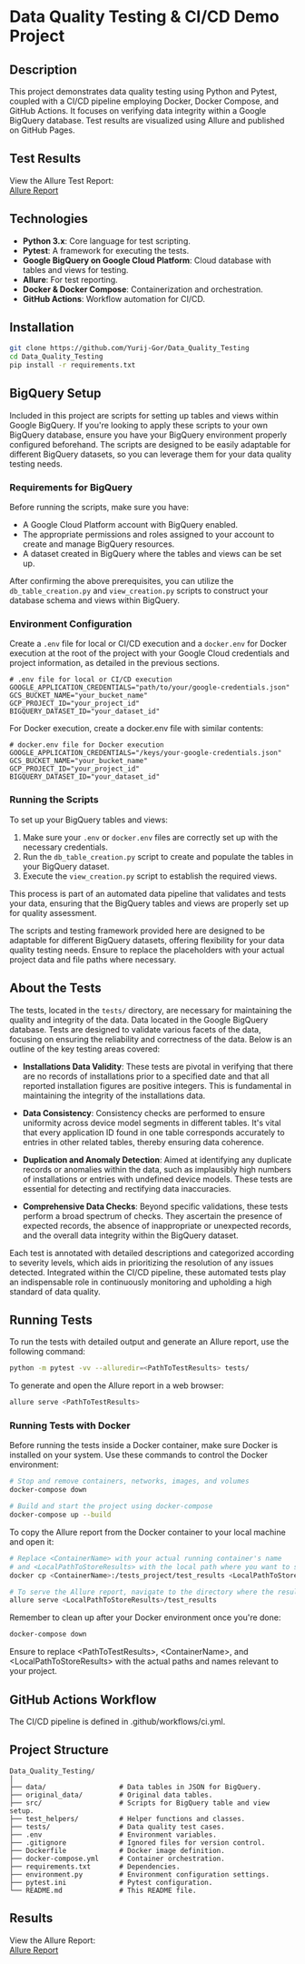 # Data Quality Testing & CI/CD Demo Project

## Description
This project demonstrates data quality testing using Python and Pytest, coupled with a CI/CD pipeline employing Docker, Docker Compose, and GitHub Actions. It focuses on verifying data integrity within a Google BigQuery database. Test results are visualized using Allure and published on GitHub Pages.

## Test Results
View the Allure Test Report:  
[Allure Report](https://yurij-gor.github.io/Data_Quality_Testing/)

## Technologies
- **Python 3.x**: Core language for test scripting.
- **Pytest**: A framework for executing the tests.
- **Google BigQuery on Google Cloud Platform**: Cloud database with tables and views for testing.
- **Allure**: For test reporting.
- **Docker & Docker Compose**: Containerization and orchestration.
- **GitHub Actions**: Workflow automation for CI/CD.

## Installation
```bash
git clone https://github.com/Yurij-Gor/Data_Quality_Testing
cd Data_Quality_Testing
pip install -r requirements.txt
```

## BigQuery Setup

Included in this project are scripts for setting up tables and views within Google BigQuery. If you're looking to apply these scripts to your own BigQuery database, ensure you have your BigQuery environment properly configured beforehand. The scripts are designed to be easily adaptable for different BigQuery datasets, so you can leverage them for your data quality testing needs.

### Requirements for BigQuery

Before running the scripts, make sure you have:

- A Google Cloud Platform account with BigQuery enabled.
- The appropriate permissions and roles assigned to your account to create and manage BigQuery resources.
- A dataset created in BigQuery where the tables and views can be set up.

After confirming the above prerequisites, you can utilize the `db_table_creation.py` and `view_creation.py` scripts to construct your database schema and views within BigQuery.

### Environment Configuration

Create a `.env` file for local or CI/CD execution and a `docker.env` for Docker execution at the root of the project with your Google Cloud credentials and project information, as detailed in the previous sections.

```plaintext
# .env file for local or CI/CD execution
GOOGLE_APPLICATION_CREDENTIALS="path/to/your/google-credentials.json"
GCS_BUCKET_NAME="your_bucket_name"
GCP_PROJECT_ID="your_project_id"
BIGQUERY_DATASET_ID="your_dataset_id"
```

For Docker execution, create a docker.env file with similar contents:

```plaintext
# docker.env file for Docker execution
GOOGLE_APPLICATION_CREDENTIALS="/keys/your-google-credentials.json"
GCS_BUCKET_NAME="your_bucket_name"
GCP_PROJECT_ID="your_project_id"
BIGQUERY_DATASET_ID="your_dataset_id"
```

### Running the Scripts

To set up your BigQuery tables and views:

1. Make sure your `.env` or `docker.env` files are correctly set up with the necessary credentials.
2. Run the `db_table_creation.py` script to create and populate the tables in your BigQuery dataset.
3. Execute the `view_creation.py` script to establish the required views.

This process is part of an automated data pipeline that validates and tests your data, ensuring that the BigQuery tables and views are properly set up for quality assessment.

The scripts and testing framework provided here are designed to be adaptable for different BigQuery datasets, offering flexibility for your data quality testing needs. Ensure to replace the placeholders with your actual project data and file paths where necessary.

## About the Tests

The tests, located in the `tests/` directory, are necessary for maintaining the quality and integrity of the data. Data located in the Google BigQuery database. Tests are designed to validate various facets of the data, focusing on ensuring the reliability and correctness of the data. Below is an outline of the key testing areas covered:

- **Installations Data Validity**: These tests are pivotal in verifying that there are no records of installations prior to a specified date and that all reported installation figures are positive integers. This is fundamental in maintaining the integrity of the installations data.

- **Data Consistency**: Consistency checks are performed to ensure uniformity across device model segments in different tables. It's vital that every application ID found in one table corresponds accurately to entries in other related tables, thereby ensuring data coherence.

- **Duplication and Anomaly Detection**: Aimed at identifying any duplicate records or anomalies within the data, such as implausibly high numbers of installations or entries with undefined device models. These tests are essential for detecting and rectifying data inaccuracies.

- **Comprehensive Data Checks**: Beyond specific validations, these tests perform a broad spectrum of checks. They ascertain the presence of expected records, the absence of inappropriate or unexpected records, and the overall data integrity within the BigQuery dataset.

Each test is annotated with detailed descriptions and categorized according to severity levels, which aids in prioritizing the resolution of any issues detected. Integrated within the CI/CD pipeline, these automated tests play an indispensable role in continuously monitoring and upholding a high standard of data quality.


## Running Tests

To run the tests with detailed output and generate an Allure report, use the following command:

```bash
python -m pytest -vv --alluredir=<PathToTestResults> tests/
```

To generate and open the Allure report in a web browser:

```bash
allure serve <PathToTestResults>
```

### Running Tests with Docker
Before running the tests inside a Docker container, make sure Docker is installed on your system. Use these commands to control the Docker environment:
```bash
# Stop and remove containers, networks, images, and volumes
docker-compose down

# Build and start the project using docker-compose
docker-compose up --build
```

To copy the Allure report from the Docker container to your local machine and open it:

```bash
# Replace <ContainerName> with your actual running container's name
# and <LocalPathToStoreResults> with the local path where you want to store the test results
docker cp <ContainerName>:/tests_project/test_results <LocalPathToStoreResults>

# To serve the Allure report, navigate to the directory where the results are stored and run:
allure serve <LocalPathToStoreResults>/test_results
```
Remember to clean up after your Docker environment once you're done:
```bash
docker-compose down
```
Ensure to replace &lt;PathToTestResults&gt;, &lt;ContainerName&gt;, and &lt;LocalPathToStoreResults&gt; with the actual paths and names relevant to your project.

## GitHub Actions Workflow
The CI/CD pipeline is defined in .github/workflows/ci.yml.

##  Project Structure
```
Data_Quality_Testing/
│
├── data/                  # Data tables in JSON for BigQuery.
├── original_data/         # Original data tables.
├── src/                   # Scripts for BigQuery table and view setup.
├── test_helpers/          # Helper functions and classes.
├── tests/                 # Data quality test cases.
├── .env                   # Environment variables.
├── .gitignore             # Ignored files for version control.
├── Dockerfile             # Docker image definition.
├── docker-compose.yml     # Container orchestration.
├── requirements.txt       # Dependencies.
├── environment.py         # Environment configuration settings.
├── pytest.ini             # Pytest configuration.
└── README.md              # This README file.
```

## Results
View the Allure Report:  
[Allure Report](https://yurij-gor.github.io/Data_Quality_Testing/)